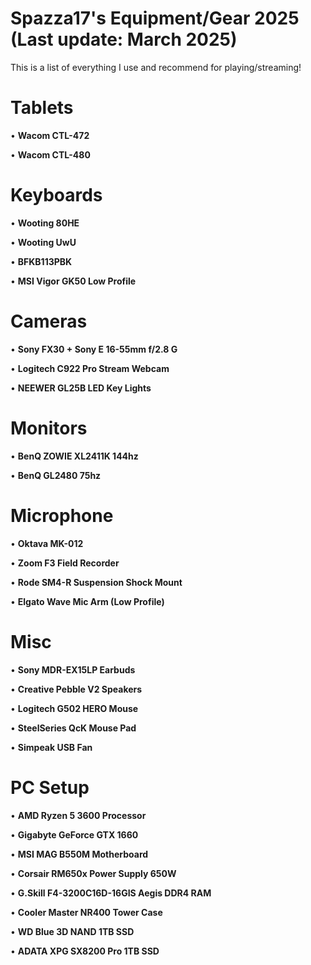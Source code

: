 # Spazza17's Equipment/Gear 2025 (Last update: March 2025)

This is a list of everything I use and recommend for playing/streaming!

# Tablets
• **Wacom CTL-472**

• **Wacom CTL-480**

# Keyboards
• **Wooting 80HE**

• **Wooting UwU**

• **BFKB113PBK**
 
• **MSI Vigor GK50 Low Profile**

# Cameras
• **Sony FX30 + Sony E 16-55mm f/2.8 G**

• **Logitech C922 Pro Stream Webcam**

• **NEEWER GL25B LED Key Lights**

# Monitors
• **BenQ ZOWIE XL2411K 144hz**

• **BenQ GL2480 75hz**

# Microphone
• **Oktava MK-012**

• **Zoom F3 Field Recorder**

• **Rode SM4-R Suspension Shock Mount**

• **Elgato Wave Mic Arm (Low Profile)**

# Misc
• **Sony MDR-EX15LP Earbuds**

• **Creative Pebble V2 Speakers**

• **Logitech G502 HERO Mouse**

• **SteelSeries QcK Mouse Pad**

• **Simpeak USB Fan**

# PC Setup
• **AMD Ryzen 5 3600 Processor**

• **Gigabyte GeForce GTX 1660**

• **MSI MAG B550M Motherboard**

• **Corsair RM650x Power Supply 650W**

• **G.Skill F4-3200C16D-16GIS Aegis DDR4 RAM**

• **Cooler Master NR400 Tower Case**

• **WD Blue 3D NAND 1TB SSD**

• **ADATA XPG SX8200 Pro 1TB SSD**

